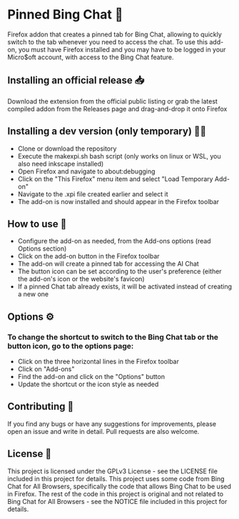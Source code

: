 # Pinned Bing Chat :pushpin:

Firefox addon that creates a pinned tab for Bing Chat, allowing to quickly switch to the tab whenever you need to access the chat. To use this add-on, you must have Firefox installed and you may have to be logged in your Micro$oft account, with access to the Bing Chat feature.

## Installing an official release :inbox_tray:

Download the extension from the official public listing or grab the latest compiled addon from the Releases page and drag-and-drop it onto Firefox

## Installing a dev version (only temporary) :technologist:

- Clone or download the repository
- Execute the makexpi.sh bash script (only works on linux or WSL, you also need inkscape installed)
- Open Firefox and navigate to about:debugging
- Click on the "This Firefox" menu item and select "Load Temporary Add-on"
- Navigate to the .xpi file created earlier and select it
- The add-on is now installed and should appear in the Firefox toolbar

## How to use :thinking:

- Configure the add-on as needed, from the Add-ons options (read Options section)
- Click on the add-on button in the Firefox toolbar
- The add-on will create a pinned tab for accessing the AI Chat
- The button icon can be set according to the user's preference (either the add-on's icon or the website's favicon)
- If a pinned Chat tab already exists, it will be activated instead of creating a new one

## Options :gear:

### To change the shortcut to switch to the Bing Chat tab or the button icon, go to the options page:

- Click on the three horizontal lines in the Firefox toolbar
- Click on "Add-ons"
- Find the add-on and click on the "Options" button
- Update the shortcut or the icon style as needed

## Contributing :handshake:

If you find any bugs or have any suggestions for improvements, please open an issue and write in detail. Pull requests are also welcome.

## License :page_with_curl:

This project is licensed under the GPLv3 License - see the LICENSE file included in this project for details.
This project uses some code from Bing Chat for All Browsers, specifically the code that allows Bing Chat to be used in Firefox. The rest of the code in this project is original and not related to Bing Chat for All Browsers - see the NOTICE file included in this project for details.
